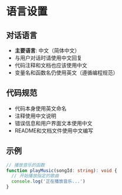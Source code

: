 # 语言设置

## 对话语言
- **主要语言**: 中文（简体中文）
- 与用户对话时请使用中文回复
- 代码注释和文档也应该使用中文
- 变量名和函数名仍使用英文（遵循编程规范）

## 代码规范
- 代码本身使用英文命名
- 注释使用中文说明
- 错误信息和用户界面文本使用中文
- README和文档文件使用中文编写

## 示例
```typescript
// 播放音乐的函数
function playMusic(songId: string): void {
  // 开始播放指定的歌曲
  console.log('正在播放音乐...')
}
```
